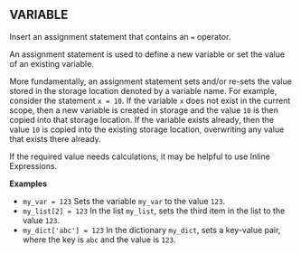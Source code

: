 ## VARIABLE  
  
Insert an assignment statement that contains an `=` operator. 

An assignment statement is used to define a new variable or set the value of an existing variable.

More fundamentally, an assignment statement sets and/or re-sets the value stored in the storage location denoted by a variable name. For example, consider the statement `x = 10`. If the variable `x` does not exist in the current scope, then a new variable is created in storage and the value `10` is then copied into that storage location. If the variable exists already, then the value `10` is copied into the existing storage location, overwriting any value that exists there already.  

If the required value needs calculations, it may be helpful to use Inline Expressions. 
  
**Examples**  
  * `my_var = 123`
    Sets the variable `my_var` to the value `123`.  
  * `my_list[2] = 123` 
    In the list `my_list`, sets the third item in the list to the value `123`.  
  * `my_dict['abc'] = 123`
    In the dictionary `my_dict`, sets a key-value pair, where the key is `abc` and the value is `123`.